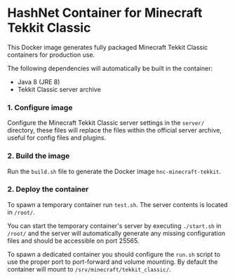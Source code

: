 # HashNet Container for Minecraft Tekkit Classic

This Docker image generates fully packaged Minecraft Tekkit Classic containers for production use.

The following dependencies will automatically be built in the container:

- Java 8 (JRE 8)
- Tekkit Classic server archive

### 1. Configure image

Configure the Minecraft Tekkit Classic server settings in the `server/` directory, these files will replace the files within the official server archive, useful for config files and plugins.

### 2. Build the image

Run the `build.sh` file to generate the Docker image `hnc-minecraft-tekkit`.

### 2. Deploy the container

To spawn a temporary container run `test.sh`. The server contents is located in `/root/`.

You can start the temporary container's server by executing `./start.sh` in `/root/` and the server will automatically generate any missing configuration files and should be accessible on port 25565.

To spawn a dedicated container you should configure the `run.sh` script to use
the proper port to port-forward and volume mounting. By default the container
will mount to `/srv/minecraft/tekkit_classic/`.

